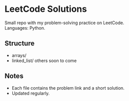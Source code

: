 # LeetCode Solutions

Small repo with my problem-solving practice on LeetCode.  
Languages: Python.

## Structure
- arrays/
- linked_list/
others soon to come

## Notes
- Each file contains the problem link and a short solution.
- Updated regularly.
